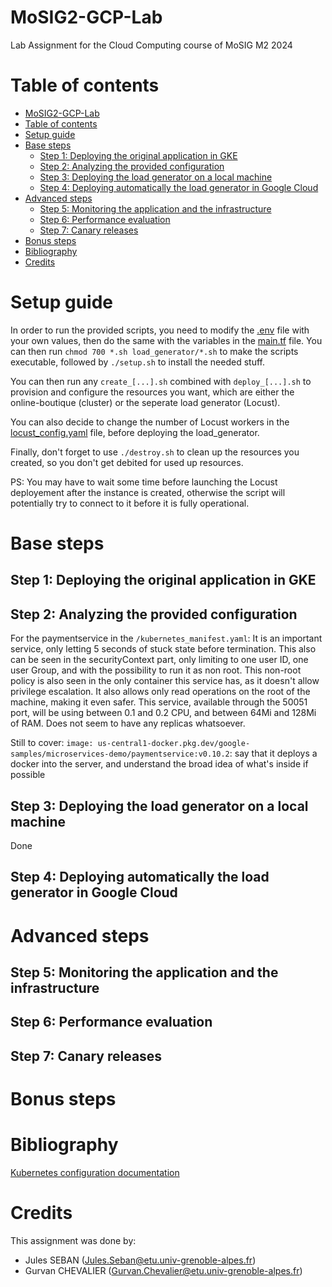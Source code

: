# MoSIG2-GCP-Lab
Lab Assignment for the Cloud Computing course of MoSIG M2 2024

# Table of contents
- [MoSIG2-GCP-Lab](#mosig2-gcp-lab)
- [Table of contents](#table-of-contents)
- [Setup guide](#setup-guide)
- [Base steps](#base-steps)
  - [Step 1: Deploying the original application in GKE](#step-1-deploying-the-original-application-in-gke)
  - [Step 2: Analyzing the provided configuration](#step-2-analyzing-the-provided-configuration)
  - [Step 3: Deploying the load generator on a local machine](#step-3-deploying-the-load-generator-on-a-local-machine)
  - [Step 4: Deploying automatically the load generator in Google Cloud](#step-4-deploying-automatically-the-load-generator-in-google-cloud)
- [Advanced steps](#advanced-steps)
  - [Step 5: Monitoring the application and the infrastructure](#step-5-monitoring-the-application-and-the-infrastructure)
  - [Step 6: Performance evaluation](#step-6-performance-evaluation)
  - [Step 7: Canary releases](#step-7-canary-releases)
- [Bonus steps](#bonus-steps)
- [Bibliography](#bibliography)
- [Credits](#credits)

# Setup guide
In order to run the provided scripts, you need to modify the [.env](.env) file with your own values, then do the same with the variables in the [main.tf](load_generator/main.tf) file. You can then run `chmod 700 *.sh load_generator/*.sh` to make the scripts executable, followed by `./setup.sh` to install the needed stuff. 

You can then run any `create_[...].sh` combined with `deploy_[...].sh` to provision and configure the resources you want, which are either the online-boutique (cluster) or the seperate load generator (Locust). 

You can also decide to change the number of Locust workers in the [locust_config.yaml](load_generator/locust_config.yaml) file, before deploying the load_generator. 

Finally, don't forget to use `./destroy.sh` to clean up the resources you created, so you don't get debited for used up resources.

PS: You may have to wait some time before launching the Locust deployement after the instance is created, otherwise the script will potentially try to connect to it before it is fully operational.

# Base steps
## Step 1: Deploying the original application in GKE
## Step 2: Analyzing the provided configuration
For the paymentservice in the `/kubernetes_manifest.yaml`:
It is an important service, only letting 5 seconds of stuck state before termination. This also can be seen in the securityContext part, only limiting to one user ID, one user Group, and with the possibility to run it as non root.
This non-root policy is also seen in the only container this service has, as it doesn't allow privilege escalation. It also allows only read operations on the root of the machine, making it even safer.
This service, available through the 50051 port, will be using between 0.1 and 0.2 CPU, and between 64Mi and 128Mi of RAM. Does not seem to have any replicas whatsoever.

Still to cover: `image: us-central1-docker.pkg.dev/google-samples/microservices-demo/paymentservice:v0.10.2`: say that it deploys a docker into the server, and understand the broad idea of what's inside if possible
## Step 3: Deploying the load generator on a local machine
Done

## Step 4: Deploying automatically the load generator in Google Cloud

# Advanced steps
## Step 5: Monitoring the application and the infrastructure
## Step 6: Performance evaluation
## Step 7: Canary releases

# Bonus steps
# Bibliography
[Kubernetes configuration documentation](https://kubernetes.io/docs/tasks/configure-pod-container/)
# Credits
This assignment was done by:
- Jules SEBAN (Jules.Seban@etu.univ-grenoble-alpes.fr)
- Gurvan CHEVALIER (Gurvan.Chevalier@etu.univ-grenoble-alpes.fr)
